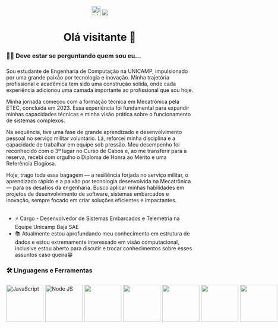 <div align="center">

  <a href="https://www.linkedin.com/in/gustavo-carvalho-de-siqueira-3a0635374">
  <img src="https://img.shields.io/static/v1?message=LinkedIn&logo=linkedin&label=&color=0077B5&logoColor=white&labelColor=&style=for-the-badge" height="25" alt="linkedin logo"  /></a>

  <img src="https://visitor-badge.laobi.icu/badge?page_id=gustavo.csiqueira&"  />

</div>

###

<h1 align="center">Olá visitante 👋</h1>

###

<h3 align="left">👩‍💻 Deve estar se perguntando quem sou eu...</h3>

###

<p align="left">
Sou estudante de Engenharia de Computação na UNICAMP, impulsionado por uma grande paixão por tecnologia e inovação. Minha trajetória profissional e acadêmica tem sido uma construção sólida, onde cada experiência adicionou uma camada importante ao profissional que sou hoje.

Minha jornada começou com a formação técnica em Mecatrônica pela ETEC, concluída em 2023. Essa experiência foi fundamental para expandir minhas capacidades técnicas e minha visão prática sobre o funcionamento de sistemas complexos.

Na sequência, tive uma fase de grande aprendizado e desenvolvimento pessoal no serviço militar voluntário. Lá, reforcei minha disciplina e a capacidade de trabalhar em equipe sob pressão. Meu desempenho foi reconhecido com o 3º lugar no Curso de Cabos e, ao me transferir para a reserva, recebi com orgulho o Diploma de Honra ao Mérito e uma Referência Elogiosa.

Hoje, trago toda essa bagagem — a resiliência forjada no serviço militar, o aprendizado rápido e a paixão por tecnologia desenvolvida na Mecatrônica — para os desafios da engenharia. Busco aplicar minhas habilidades em projetos de desenvolvimento de software, sistemas embarcados e inovação, sempre focado em criar soluções eficientes e impactantes.<br><br>

- ⚡ Cargo - Desenvolvedor de Sistemas Embarcados e Telemetria na Equipe Unicamp Baja SAE<br>
- 📚 Atualmente estou aprofundando meu conhecimento em estrutura de dados e estou extremamente interessado em visão computacional, inclusive estou aberto para discutir e trocar conhecimentos sobre esses assuntos caso queira😁<br>

###

<h3 align="left">🛠 Linguagens e Ferramentas</h3>

###

<div style="display: flex; gap: 1%;">
  
  
  <img src="https://cdn.jsdelivr.net/gh/devicons/devicon@latest/icons/javascript/javascript-original.svg" height="100" alt="JavaScript"/>
    
  <img src="https://cdn.jsdelivr.net/gh/devicons/devicon@latest/icons/nodejs/nodejs-original-wordmark.svg" height="100" alt="Node JS"/>

  <img src="https://cdn.jsdelivr.net/gh/devicons/devicon@latest/icons/arduino/arduino-original-wordmark.svg" height="100"/>


  <img src="https://cdn.jsdelivr.net/gh/devicons/devicon@latest/icons/python/python-original.svg" height="100"/>
          
  
  <img src="https://cdn.jsdelivr.net/gh/devicons/devicon@latest/icons/html5/html5-original.svg" height="100"/>


  <img src="https://cdn.jsdelivr.net/gh/devicons/devicon@latest/icons/css3/css3-original.svg" height="100"/>
          
  
  <img src="https://cdn.jsdelivr.net/gh/devicons/devicon@latest/icons/ruby/ruby-plain.svg" height="100"/>


  <img src="https://cdn.jsdelivr.net/gh/devicons/devicon@latest/icons/cplusplus/cplusplus-original.svg" height="100"/>
          
          
          
</div>

###

<!--
**gustavo-csiqueira/gustavo-csiqueira** is a ✨ _special_ ✨ repository because its `README.md` (this file) appears on your GitHub profile.

Here are some ideas to get you started:

- 🔭 I’m currently working on ...
- 🌱 I’m currently learning ...
- 👯 I’m looking to collaborate on ...
- 🤔 I’m looking for help with ...
- 💬 Ask me about ...
- 📫 How to reach me: ...
- 😄 Pronouns: ...
- ⚡ Fun fact: ...
-->


[def]: ww.linkedin.com/in/gustavo-carvalho-de-siqueira-3a063537